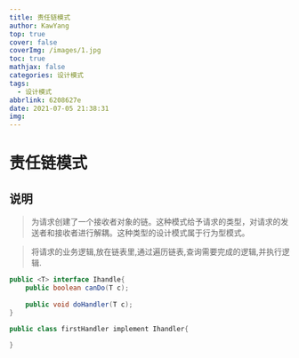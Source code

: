 ```yaml
---
title: 责任链模式
author: KawYang
top: true
cover: false
coverImg: /images/1.jpg
toc: true
mathjax: false
categories: 设计模式
tags:
  - 设计模式
abbrlink: 6208627e
date: 2021-07-05 21:38:31
img:
---
```

# 责任链模式

## 说明

> 为请求创建了一个接收者对象的链。这种模式给予请求的类型，对请求的发送者和接收者进行解耦。这种类型的设计模式属于行为型模式。

> 将请求的业务逻辑,放在链表里,通过遍历链表,查询需要完成的逻辑,并执行逻辑.

```java
public <T> interface Ihandle{
    public boolean canDo(T c);
    
    public void doHandler(T c);
}

public class firstHandler implement Ihandler{
    
}
```

